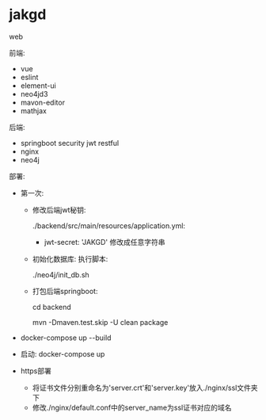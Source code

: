 # jakgd

web

前端:

- vue
- eslint
- element-ui
- neo4jd3
- mavon-editor
- mathjax

后端:

- springboot security jwt restful
- nginx
- neo4j

部署:

- 第一次:

  - 修改后端jwt秘钥:

    ./backend/src/main/resources/application.yml:

    - jwt-secret: 'JAKGD' 修改成任意字符串

  - 初始化数据库: 执行脚本:

    ./neo4j/init_db.sh
    
  - 打包后端springboot:

    cd backend

    mvn -Dmaven.test.skip -U clean package

- docker-compose up --build
- 启动: docker-compose up

- https部署
  - 将证书文件分别重命名为'server.crt'和'server.key'放入./nginx/ssl文件夹下
  - 修改./nginx/default.conf中的server_name为ssl证书对应的域名